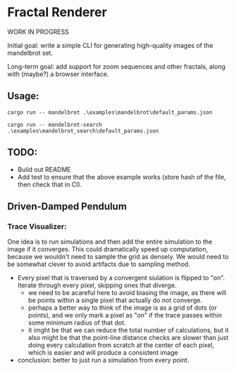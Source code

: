 # Fractal Renderer

WORK IN PROGRESS

Initial goal:  write a simple CLI for generating high-quality images of the mandelbrot set.

Long-term goal:  add support for zoom sequences and other fractals, along with (maybe?) a browser interface.

## Usage:

```
cargo run -- mandelbrot .\examples\mandelbrot\default_params.json
```

```
cargo run -- mandelbrot-search .\examples\mandelbrot_search\default_params.json
```

## TODO:
- Build out README
- Add test to ensure that the above example works (store hash of the file, then check that in CI).


## Driven-Damped Pendulum

### Trace Visualizer:
One idea is to run simulations and then add the entire simulation to the image if it converges. This could dramatically speed up computation,
because we wouldn't need to sample the grid as densely. We would need to be somewhat clever to avoid artifacts due to sampling method.
- Every pixel that is traversed by a convergent siulation is flipped to "on". Iterate through every pixel, skipping ones that diverge.
  - we need to be acareful here to avoid biasing the image, as there will be points within a single pixel that actually do not converge.
  - perhaps a better way to think of the image is as a grid of dots (or points), and we only mark a pixel as "on" if the trace passes within some
   minimum radius of that dot.
  - it imght be that we can reduce the total number of calculations, but it also might be that the point-line distance checks are slower than just doing every
    calculation from scratch at the center of each pixel, which is easier and will produce a consistent image
- conclusion: better to just run a simulation from every point.

